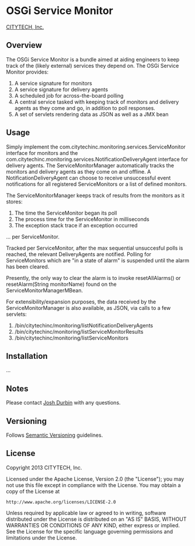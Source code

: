 # OSGi Service Monitor

[CITYTECH, Inc.](http://www.citytechinc.com)

## Overview

The OSGi Service Monitor is a bundle aimed at aiding engineers to keep track of the (likely external) services they depend on. The OSGi Service Monitor provides:

1. A service signature for monitors
2. A service signature for delivery agents
3. A scheduled job for across-the-board polling
4. A central service tasked with keeping track of monitors and delivery agents as they come and go, in addition to poll responses.
5. A set of servlets rendering data as JSON as well as a JMX bean 

## Usage

Simply implement the com.citytechinc.monitoring.services.ServiceMonitor interface for monitors and the com.citytechinc.monitoring.services.NotificationDeliveryAgent interface for delivery agents. The ServiceMonitorManager automatically tracks the monitors and delivery agents as they come on and offline. A NotificationDeliveryAgent can choose to receive unsuccessful event notifications for all registered ServiceMonitors or a list of defined monitors.

The ServiceMonitorManager keeps track of results from the monitors as it stores:

1. The time the ServiceMonitor began its poll
2. The process time for the ServiceMonitor in milliseconds
3. The exception stack trace if an exception occurred

... per ServiceMonitor.

Tracked per ServiceMonitor, after the max sequential unsuccesful polls is reached, the relevant DeliveryAgents are notified. Polling for ServiceMonitors which are "in a state of alarm" is suspended until the alarm has been cleared.

Presently, the only way to clear the alarm is to invoke resetAllAlarms() or resetAlarm(String monitorName) found on the ServiceMonitorManagerMBean.

For extensibility/expansion purposes, the data received by the ServiceMonitorManager is also available, as JSON, via calls to a few servlets:

1. /bin/citytechinc/monitoring/listNotificationDeliveryAgents
2. /bin/citytechinc/monitoring/listServiceMonitorResults
3. /bin/citytechinc/monitoring/listServiceMonitors

## Installation

...

## Notes

Please contact [Josh Durbin](mailto:jdurbin@citytechinc.com) with any questions.

## Versioning

Follows [Semantic Versioning](http://semver.org/) guidelines.

## License

Copyright 2013 CITYTECH, Inc.

Licensed under the Apache License, Version 2.0 (the "License");
you may not use this file except in compliance with the License.
You may obtain a copy of the License at

    http://www.apache.org/licenses/LICENSE-2.0

Unless required by applicable law or agreed to in writing, software
distributed under the License is distributed on an "AS IS" BASIS,
WITHOUT WARRANTIES OR CONDITIONS OF ANY KIND, either express or implied.
See the License for the specific language governing permissions and
limitations under the License.
